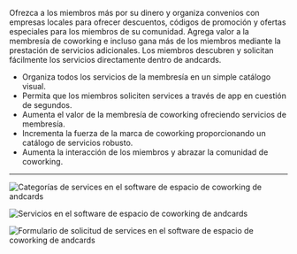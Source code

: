 Ofrezca a los miembros más por su dinero y organiza convenios con empresas locales para ofrecer descuentos, códigos de promoción y ofertas especiales para los miembros de su comunidad. Agrega valor a la membresía de coworking e incluso gana más de los miembros mediante la prestación de servicios adicionales. Los miembros descubren y solicitan fácilmente los servicios directamente dentro de andcards.

- Organiza todos los servicios de la membresía en un simple catálogo visual.
- Permita que los miembros soliciten services a través de app en cuestión de segundos.
- Aumenta el valor de la membresía de coworking ofreciendo servicios de membresía.
- Incrementa la fuerza de la marca de coworking proporcionando un catálogo de servicios robusto.
- Aumenta la interacción de los miembros y abrazar la comunidad de coworking.

---

![Categorías de services en el software de espacio de coworking de andcards](https://d7ccq1i35b0cj.cloudfront.net/andcards-benefits-main-light-en-1920-1200.png)

![Servicios en el software de espacio de coworking de andcards](https://d7ccq1i35b0cj.cloudfront.net/andcards-benefits-list-light-en-1920-1200.png)

![Formulario de solicitud de services en el software de espacio de coworking de andcards](https://d7ccq1i35b0cj.cloudfront.net/andcards-benefits-apply-light-en-1920-1200.png)
